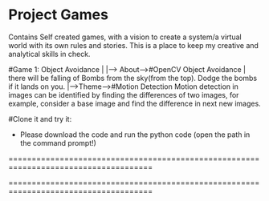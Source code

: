 # Project Games
Contains Self created games, with a vision to create a system/a virtual world with its own rules and stories.
This is a place to keep my creative and analytical skills in check. 

#Game 1:  Object Avoidance
|
|--> About-->#OpenCV Object Avoidance 
|			there will be falling of Bombs from the sky(from the top). Dodge the bombs if it lands on you.
|-->Theme-->#Motion Detection
		    Motion detection in images can be identified by finding the differences of two images, for example, consider a base image and find the difference in next new images. 



#Clone it and try it:
- Please download the code and run the python code (open the path in the command prompt!)


=====================================================================================


=====================================================================================

